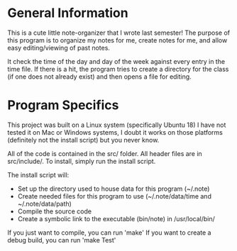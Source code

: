 # General Information
This is a cute little note-organizer that I wrote last semester!
The purpose of this program is to organize my notes for me, create notes for me, and allow easy editing/viewing of past notes.

It check the time of the day and day of the week against every entry in the time file.
If there is a hit, the program tries to create a directory for the class (if one does not already exist) and then opens a file for editing.


# Program Specifics
This project was built on a Linux system (specifically Ubuntu 18)
I have not tested it on Mac or Windows systems, I doubt it works on those platforms (definitely not the install script) but you never know.

All of the code is contained in the src/ folder.
All header files are in src/include/.
To install, simply run the install script.

The install script will:  
- Set up the directory used to house data for this program (\~/.note)
- Create needed files for this program to use (\~/.note/data/time and \~/.note/data/path)
- Compile the source code
- Create a symbolic link to the executable (bin/note) in /usr/local/bin/

If you just want to compile, you can run 'make'
If you want to create a debug build, you can run 'make Test'
